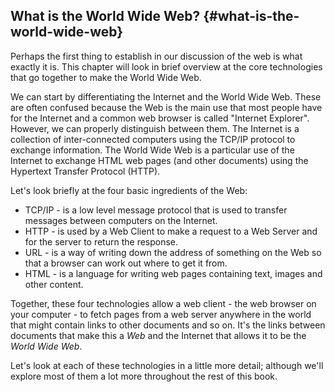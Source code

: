 ## What is the World Wide Web? {#what-is-the-world-wide-web}

Perhaps the first thing to establish in our discussion of the web is what exactly it is. This chapter will look in brief overview at the core technologies that go together to make the World Wide Web.

We can start by differentiating the Internet and the World Wide Web. These are often confused because the Web is the main use that most people have for the Internet and a common web browser is called &quot;Internet Explorer&quot;. However, we can properly distinguish between them. The Internet is a collection of inter-connected computers using the TCP/IP protocol to exchange information. The World Wide Web is a particular use of the Internet to exchange HTML web pages (and other documents) using the Hypertext Transfer Protocol (HTTP).

Let&#039;s look briefly at the four basic ingredients of the Web:

*   TCP/IP - is a low level message protocol that is used to transfer messages between computers on the Internet.
*   HTTP - is used by a Web Client to make a request to a Web Server and for the server to return the response.
*   URL - is a way of writing down the address of something on the Web so that a browser can work out where to get it from.
*   HTML - is a language for writing web pages containing text, images and other content.

Together, these four technologies allow a web client - the web browser on your computer - to fetch pages from a web server anywhere in the world that might contain links to other documents and so on. It&#039;s the links between documents that make this a _Web_ and the Internet that allows it to be the _World Wide Web_.

Let&#039;s look at each of these technologies in a little more detail; although we&#039;ll explore most of them a lot more throughout the rest of this book.